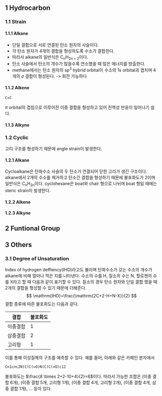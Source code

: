 ## 1 Hydrocarbon

### 1.1 Strain
#### 1.1.1 Alkane
- 단일 결합으로 서로 연결된 탄소 원자의 사슬이다. 
- 각 탄소 원자가 4개의 결합을 형성하도록 수소가 결합한다.
- 따라서 alkane의 일반식은 $\mathrm{C_{n}H_{2n+2}}$이다.
- 탄소 사슬에서 탄소의 개수가 많을수록 연소했을 때 많은 에너지를 방출한다.
- methane에서는 탄소 원자의 $\mathrm{sp^{3}}$ hybrid orbital이 수소의 1s orbital과 겹치며 4개의 $\sigma$ 결합이 형성된다.
	-> 회전 가능하다
#### 1.1.2 Alkene

```smiles title="Alkene"
C=C
```
$\pi$ orbital의 겹침으로 이루어진 이중 결합을 형성하고 있어 친핵성 반응이 일어나기 쉽다.


#### 1.1.3 Alkyne
### 1.2 Cyclic
고리 구조를 형성하기 때문에 angle strain이 발생한다.
#### 1.2.1 Alkane
Cycloalkane은 탄화수소 사슬의 두 탄소가 연결되어 닫힌 고리가 생긴 구조이다.
alkane에서 2개의 수소를 제거하고 탄소간 결합을 형성하기 때문에 불포화도가 2이며 일반식은 $\mathrm{C_{n}H_{2n}}$이다.
cyclohexane은 boat와 chair 형으로 나뉘며 boat 형일 때에는 steric strain이 발생한다.



#### 1.2.2 Alkene

#### 1.2.3 Alkyne


## 2 Funtional Group



## 3 Others
### 3.1 Degree of Unsaturation
Index of hydrogen deffiency(IHD)라고도 불리며 탄화수소가 갖는 수소의 개수가 alkane에 비해 얼마나 적은 지를 나타낸다.
수소의 수를 H, 질소의 수는 N, 할로젠의 수를 X라고 할 때 다음과 같이 표기할 수 있다. 질소의 경우 탄소 원자와 단일 결합 했을 때 2개의 결합을 형성할 수 있기 때문에 더해준다.
$$
\mathrm{IHD}=\frac{\mathrm{2C+2-H+N-X}}{2}
$$
결합 종류에 따른 불포화도는 다음과 같다.

| 결합     | 불포화도 |
| -------- | -------- |
| 이중결합 | 1        |
| 삼중결합 | 2        |
| 고리형   | 1        |
이를 통해 이성질체의 구조를 예측할 수 있다. 예를 들어, 아래와 같은 카페인 분자에서
```smiles
Cn1cnc2N(C)C(=O)N(C)C(=O)c12
```
불포화도는 $\frac{8 \times 2+2-10+4}{2}=6$이다.
따라서 가능한 조합은 (이중 결합 6개), (이중 결합 5개, 고리형 1개), (이중 결합 4개, 고리형 2개), (이중 결합 4개, 삼중 결합 1개), ... 등이 있다.
